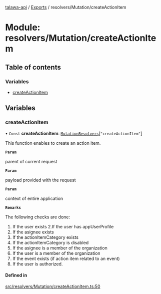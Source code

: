 [talawa-api](../README.md) / [Exports](../modules.md) / resolvers/Mutation/createActionItem

# Module: resolvers/Mutation/createActionItem

## Table of contents

### Variables

- [createActionItem](resolvers_Mutation_createActionItem.md#createactionitem)

## Variables

### createActionItem

• `Const` **createActionItem**: [`MutationResolvers`](types_generatedGraphQLTypes.md#mutationresolvers)[``"createActionItem"``]

This function enables to create an action item.

**`Param`**

parent of current request

**`Param`**

payload provided with the request

**`Param`**

context of entire application

**`Remarks`**

The following checks are done:
1. If the user exists
2.If the user has appUserProfile
3. If the asignee exists
4. If the actionItemCategory exists
5. If the actionItemCategory is disabled
6. If the asignee is a member of the organization
7. If the user is a member of the organization
8. If the event exists (if action item related to an event)
9. If the user is authorized.

#### Defined in

[src/resolvers/Mutation/createActionItem.ts:50](https://github.com/PalisadoesFoundation/talawa-api/blob/636e51c/src/resolvers/Mutation/createActionItem.ts#L50)
